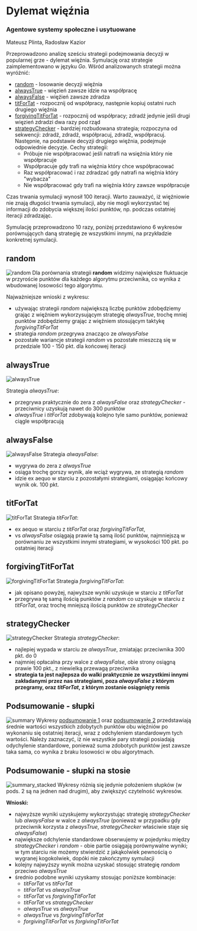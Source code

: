 # Dylemat więźnia
### Agentowe systemy społeczne i usytuowane
Mateusz Plinta, Radosław Kazior

Przeprowadzono analizę sześciu strategii podejmowania decyzji w popularnej grze - dylemat więźnia.
Symulację oraz strategie zaimplementowano w języku _Go_.
Wśród analizowanych strategii można wyróżnić:
* [random](#random) - losowanie decyzji więźnia
* [alwaysTrue](#alwaysTrue) - więzień zawsze idzie na współpracę
* [alwaysFalse](#alwaysFalse) - więźień zawsze zdradza
* [titForTat](#titForTat) - rozpocznij od współpracy, następnie kopiuj ostatni ruch drugiego więźnia
* [forgivingTitForTat](#forgivingTitForTat) - rozpocznij od współpracy; zdradź jedynie jeśli drugi więzień zdradzi dwa razy pod rząd
* [strategyChecker](#forgivingTitForTat) - bardziej rozbudowana strategia; rozpoczyna od sekwencji: zdradź, zdradź, współpracuj, zdradź, współpracuj. Następnie, na podstawie decyzji drugiego więźnia, podejmuje odpowiednie decyzje. Cechy strategii:
    * Próbuje nie współpracować jeśli natrafi na wsięźnia który nie współpracuje
    * Współpracuje gdy trafi na więźnia który chce współpracować
    * Raz współpracować i raz zdradzać gdy natrafi na więźnia który "wybacza"
    * Nie współpracować gdy trafi na więźnia który zawsze współpracuje

Czas trwania symulacji wynosił 100 iteracji. Warto zauważyć, iż więźniowie nie znają długości trwania symulacji, aby nie mogli wykorzystać tej informacji do zdobycia większej ilości punktów, np. podczas ostatniej iteracji zdradzając.

Symulację przeprowadzono 10 razy, poniżej przedstawiono 6 wykresów porównujących daną strategię ze wszystkimi innymi, na przykładzie konkretnej symulacji.


## <a name="random"></a>random
![random](plots/random.png)
Dla porównania strategii **random** widzimy największe fluktuacje w przyroście punktów dla każdego algorytmu przeciwnika, co wynika z wbudowanej losowości tego algorytmu.

Najważniejsze wnioski z wykresu:
* używając strategii _random_ największą liczbę punktów zdobędziemy grając z więźniem wykorzysującym strategię _alwaysTrue_, trochę mniej punktów zdobędziemy grając z więźniem stosującym taktykę _forgivingTitForTat_
* strategia _random_ przegrywa znacząco ze _alwaysFalse_
* pozostałe wariancje strategii _random_ vs pozostałe mieszczą się w przedziale 100 - 150 pkt. dla końcowej iteracji


## <a name="alwaysTrue"></a>alwaysTrue
![alwaysTrue](plots/alwaysTrue.png)

Strategia _alwaysTrue_:
* przegrywa praktycznie do zera z _alwaysFalse_ oraz _strategyChecker_ - przeciwnicy uzyskują nawet do 300 punktów
* _alwaysTrue_ i _titForTat_ zdobywają kolejno tyle samo punktów, ponieważ ciągle współpracują

## <a name="alwaysFalse"></a>alwaysFalse
![alwaysFalse](plots/alwaysFalse.png)
Strategia _alwaysFalse_:
* wygrywa do zera z _alwaysTrue_
* osiąga trochę gorszy wynik, ale wciąż wygrywa, ze strategią _random_
* idzie ex aequo w starciu z pozostałymi strategiami, osiągając końcowy wynik ok. 100 pkt.

## <a name="titForTat"></a>titForTat
![titForTat](plots/titForTat.png)
Strategia _titForTat_:
* ex aequo w starciu z _titForTat_ oraz _forgivingTitForTat_,
* vs _alwaysFalse_ osiągają prawie tą samą ilość punktów, najmniejszą w porównaniu ze wszystkimi innymi strategiami, w wysokości 100 pkt. po ostatniej iteracji

## <a name="forgivingTitForTat"></a>forgivingTitForTat
![forgivingTitForTat](plots/forgivingTitForTat.png)
Strategia _forgivingTitForTat_:
* jak opisano powyżej, najwyższe wyniki uzyskuje w starciu z _titForTat_
* przegrywa tę samą ilością punktów z _random_ co uzyskuje w starciu z _titForTat_, oraz trochę mniejszą ilością punktów ze _strategyChecker_

## <a name="strategyChecker"></a>strategyChecker
![strategyChecker](plots/strategyChecker.png)
Strategia _strategyChecker_:
* najlepiej wypada w starciu ze _alwaysTrue_, zmiatając przeciwnika 300 pkt. do 0
* najmniej opłacalna przy walce z _alwaysFalse_, obie strony osiągną prawie 100 pkt., z niewielką przewagą przeciwnika
* **strategia ta jest najlepsza do walki praktycznie ze wszystkimi innymi zakładanymi przez nas strategiami, poza _alwaysFalse_ z którym przegramy, oraz _titForTat_, z którym zostanie osiągnięty remis**

## <a name="summary"></a>Podsumowanie - słupki
![summary](plots/summary.png)
Wykresy [podsumowanie 1](#summary) oraz [podsumowanie 2](#summary_stacked) przedstawiają średnie wartości wszystkich zdobytych punktów obu więźniów po wykonaniu się ostatniej iteracji, wraz z odchyleniem standardowym tych wartości. Należy zaznaczyć, iż nie wszystkie pary strategii posiadają odychylenie standardowe, ponieważ suma zdobotych punktów jest zawsze taka sama, co wynika z braku losowości w obu algorytmach.
## <a name="summary_stacked"></a>Podsumowanie - słupki na stosie
![summary_stacked](plots/summary_stacked.png)
Wykresy różnią się jedynie położeniem słupków (w pods. 2 są na jednen nad drugim), aby zwiększyć czytelność wykresów.

**Wnioski:**
* najwyższe wyniki uzyskujemy wykorzystując strategię _strategyChecker_ lub _alwaysFalse_ w walce z _alwaysTrue_ (ponieważ w przypadku gdy przeciwnik korzysta z _alwaysTrue_, _strategyChecker_ właściwie staje się _alwaysFalse_)
* największe odchylenie standardowe obserwujemy w pojedynku między _strategyChecker_ i _random_ - obie partie osiągają porównywalne wyniki; w tym starciu nie możemy stwierdzić z jakąkolwiek pewnością o wygranej kogokolwiek, dopóki nie zakończymy symulacji
* kolejny najwyższy wynik można uzyskać stosując strategię _random_ przeciwo _alwaysTrue_
* średnio podobne wyniki uzyskamy stosując poniższe kombinacje:
  * _titForTat_ vs _titForTat_
  * _titForTat_ vs _alwaysTrue_
  * _titForTat_ vs _forgivingTitForTat_
  * _titForTat_ vs _strategyChecker_
  * _alwaysTrue_ vs _alwaysTrue_
  * _alwaysTrue_ vs _forgivingTitForTat_
  * _forgivingTitForTat_ vs _forgivingTitForTat_
